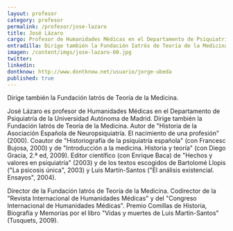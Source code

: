 ```yaml
---
layout: profesor
category: profesor
permalink: /profesor/jose-lazaro
title: José Lázaro
cargo: Profesor de Humanidades Médicas en el Departamento de Psiquiatría de la UAM
entradilla: Dirige también la Fundación Iatrós de Teoría de la Medicina.
imagen: /content/imgs/jose-lazaro-60.jpg
twitter:
linkedin:
dontknow: http://www.dontknow.net/usuario/jorge-ubeda
published: true
---
```


Dirige también la Fundación Iatrós de Teoría de la Medicina.

José Lázaro es profesor de Humanidades Médicas en el Departamento de Psiquiatría de la Universidad Autónoma de Madrid. Dirige también la Fundación Iatrós de Teoría de la Medicina.
Autor de "Historia de la Asociación Española de Neuropsiquiatría. El nacimiento de una profesión" (2000). Coautor de "Historiografía de la psiquiatría española" (con Francesc Bujosa, 2000) y de "Introducción a la medicina. Historia y teoría" (con Diego Gracia, 2.ª ed, 2009).
Editor científico (con Enrique Baca) de "Hechos y valores en psiquiatría" (2003) y de los textos escogidos de Bartolomé Llopis ("La psicosis única", 2003) y Luis Martín-Santos ("El análisis existencial. Ensayos", 2004).

Director de la Fundación Iatrós de Teoría de la Medicina. Codirector de la "Revista Internacional de Humanidades Médicas" y del "Congreso Internacional de Humanidades Médicas". Premio Comillas de Historia, Biografía y Memorias por el libro "Vidas y muertes de Luis Martín-Santos" (Tusquets, 2009).